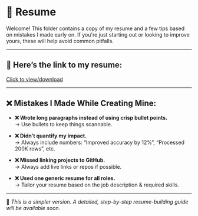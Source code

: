 # 📄 Resume

Welcome! This folder contains a copy of my resume and a few tips based on mistakes I made early on. If you're just starting out or looking to improve yours, these will help avoid common pitfalls.

---

## 🔗 Here’s the link to my resume:
[Click to view/download](./Resume.pdf)

---

## ❌ Mistakes I Made While Creating Mine:

- **❌ Wrote long paragraphs instead of using crisp bullet points.**  
  → Use bullets to keep things scannable.

- **❌ Didn’t quantify my impact.**  
  → Always include numbers: “Improved accuracy by 12%”, “Processed 200K rows”, etc.

- **❌ Missed linking projects to GitHub.**  
  → Always add live links or repos if possible.

- **❌ Used one generic resume for all roles.**  
  → Tailor your resume based on the job description & required skills.

---

📌 *This is a simpler version. A detailed, step-by-step resume-building guide will be available soon.*  
